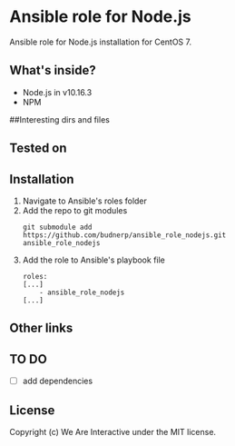 # Ansible role for Node.js 
Ansible role for Node.js installation for CentOS 7.

## What's inside?
- Node.js in v10.16.3
- NPM

##Interesting dirs and files 
   
## Tested on

## Installation
1. Navigate to Ansible's roles folder
2. Add the repo to git modules
    ```
    git submodule add https://github.com/budnerp/ansible_role_nodejs.git ansible_role_nodejs
    ```
3. Add the role to Ansible's playbook file
    ```    
    roles:
    [...]
        - ansible_role_nodejs
    [...]
    ```

## Other links

## TO DO
-[ ] add dependencies

## License
Copyright (c) We Are Interactive under the MIT license.